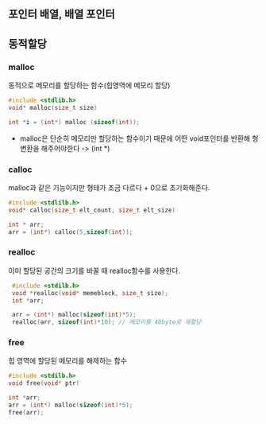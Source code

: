 

## 포인터 배열, 배열 포인터


## 동적할당
### malloc
동적으로 메모리를 할당하는 함수(힙영역에 메모리 할당)
```c
#include <stdlib.h>
void* malloc(size_t size)

int *i = (int*) malloc (sizeof(int));
```
* malloc은 단순히 메모리만 할당하는 함수이기 때문에 어떤 void포인터를 반환해 형변환을 해주어야한다 -> (int *)

### calloc
malloc과 같은 기능이지만 형태가 조금 다르다 + 0으로 초기화해준다.
```c
#include <stdlilb.h>
void* calloc(size_t elt_count, size_t elt_size)

int * arr;
arr = (int*) calloc(5,sizeof(int));
```

### realloc
이미 할당된 공간의 크기를 바꿀 때 realloc함수를 사용한다.
```c
 #include <stdilb.h>
 void *realloc(void* memeblock, size_t size);
 int *arr;

 arr = (int*) malloc(sizeof(int)*5);
 realloc(arr, sizeof(int)*10); // 메모리를 40byte로 재할당
```

### free
힙 영역에 할당된 메모리를 해제하는 함수
```c
#include <stdilb.h>
void free(void* ptr)

int *arr;
arr = (int*) malloc(sizeof(int)*5);
free(arr);
```
<!--stackedit_data:
eyJoaXN0b3J5IjpbLTU2MDQ3Mzc3OCwtMTgzNzMzNzk5OF19
-->